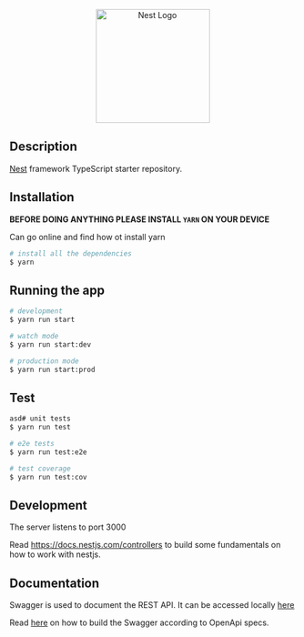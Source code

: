 <p align="center">
  <a href="http://nestjs.com/" target="blank"><img src="https://nestjs.com/img/logo-small.svg" width="200" alt="Nest Logo" /></a>
</p>

[circleci-image]: https://img.shields.io/circleci/build/github/nestjs/nest/master?token=abc123def456
[circleci-url]: https://circleci.com/gh/nestjs/nest

## Description

[Nest](https://github.com/nestjs/nest) framework TypeScript starter repository.

## Installation

**BEFORE DOING ANYTHING PLEASE INSTALL `YARN` ON YOUR DEVICE**

Can go online and find how ot install yarn

```bash
# install all the dependencies
$ yarn
```

## Running the app

```bash
# development
$ yarn run start

# watch mode
$ yarn run start:dev

# production mode
$ yarn run start:prod
```

## Test

```bash
asd# unit tests
$ yarn run test

# e2e tests
$ yarn run test:e2e

# test coverage
$ yarn run test:cov
```

## Development

The server listens to port 3000

Read https://docs.nestjs.com/controllers to build some fundamentals on how to work with nestjs.

## Documentation

Swagger is used to document the REST API. It can be accessed locally [here](http://localhost:3000/api)

Read [here](https://docs.nestjs.com/openapi/introduction) on how to build the Swagger according to OpenApi specs.
